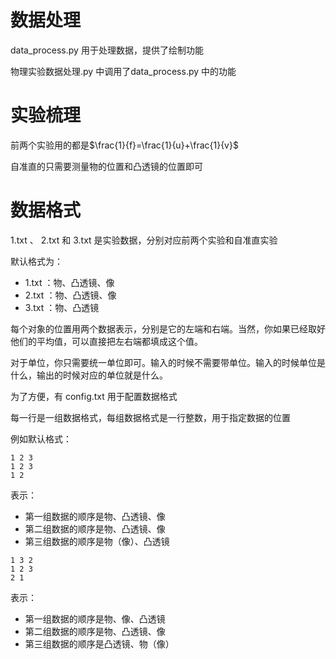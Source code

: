 # 数据处理
data_process.py 用于处理数据，提供了绘制功能  

物理实验数据处理.py 中调用了data_process.py 中的功能  

# 实验梳理
前两个实验用的都是$\frac{1}{f}=\frac{1}{u}+\frac{1}{v}$

自准直的只需要测量物的位置和凸透镜的位置即可
# 数据格式

1.txt 、 2.txt 和 3.txt 是实验数据，分别对应前两个实验和自准直实验

默认格式为：
- 1.txt ：物、凸透镜、像
- 2.txt ：物、凸透镜、像
- 3.txt ：物、凸透镜

每个对象的位置用两个数据表示，分别是它的左端和右端。当然，你如果已经取好他们的平均值，可以直接把左右端都填成这个值。

对于单位，你只需要统一单位即可。输入的时候不需要带单位。输入的时候单位是什么，输出的时候对应的单位就是什么。

为了方便，有 config.txt 用于配置数据格式  

每一行是一组数据格式，每组数据格式是一行整数，用于指定数据的位置  

例如默认格式：
```
1 2 3
1 2 3
1 2
```
表示：
- 第一组数据的顺序是物、凸透镜、像
- 第二组数据的顺序是物、凸透镜、像
- 第三组数据的顺序是物（像）、凸透镜

```
1 3 2
1 2 3
2 1
```
表示：
- 第一组数据的顺序是物、像、凸透镜
- 第二组数据的顺序是物、凸透镜、像
- 第三组数据的顺序是凸透镜、物（像）
